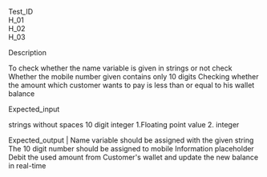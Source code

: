    Test_ID    
 H_01      
  H_02      
  H_03   
  
  Description 
  
  To check whether the name variable is given in strings or not 
 check Whether the mobile number given contains only 10 digits 
  Checking whether the amount which customer wants to pay is less than or equal to his wallet balance 

  Expected_input 
  
   strings without spaces 
   10 digit integer 
   1.Floating point value 2. integer 

  Expected_output |
    Name variable should be assigned with the given string 
    The 10 digit number should be assigned to mobile Information placeholder 
    Debit the used amount from Customer's wallet and update the new balance in real-time 
